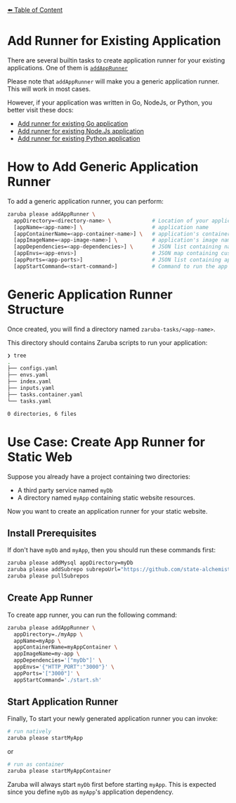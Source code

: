 [⬅️ Table of Content](../../README.md)

# Add Runner for Existing Application

There are several builtin tasks to create application runner for your existing applications. One of them is [`addAppRunner`](../../core-tasks/addAppRunner.md)

Please note that `addAppRunner` will make you a generic application runner. This will work in most cases.

However, if your application was written in Go, NodeJs, or Python, you better visit these docs:
* [Add runner for existing Go application](./go-application-runner.md)
* [Add runner for existing Node.Js application](./node-js-application-runner.md)
* [Add runner for existing Python application](./python-application-runner.md)


# How to Add Generic Application Runner

To add a generic application runner, you can perform:

```bash
zaruba please addAppRunner \
  appDirectory=<directory-name> \             # Location of your application. Must be provided
  [appName=<app-name>] \                      # application name
  [appContainerName=<app-container-name>] \   # application's container name
  [appImageName=<app-image-name>] \           # application's image name
  [appDependencies=<app-dependencies>] \      # JSON list containing names of other applications
  [appEnvs=<app-envs>]                        # JSON map containing custom environments
  [appPorts=<app-ports>]                      # JSON list containing application's ports
  [appStartCommand=<start-command>]           # Command to run the app
```


# Generic Application Runner Structure

Once created, you will find a directory named `zaruba-tasks/<app-name>`.

This directory should contains Zaruba scripts to run your application:

```bash
❯ tree
.
├── configs.yaml
├── envs.yaml
├── index.yaml
├── inputs.yaml
├── tasks.container.yaml
└── tasks.yaml

0 directories, 6 files
```

# Use Case: Create App Runner for Static Web

Suppose you already have a project containing two directories:

* A third party service named `myDb`
* A directory named `myApp` containing static website resources.

Now you want to create an application runner for your static website.

## Install Prerequisites

If don't have `myDb` and `myApp`, then you should run these commands first:

```bash
zaruba please addMysql appDirectory=myDb
zaruba please addSubrepo subrepoUrl="https://github.com/state-alchemists/fibonacci-clock" subrepoPrefix="myApp" 
zaruba please pullSubrepos
```

## Create App Runner

To create app runner, you can run the following command:

```bash
zaruba please addAppRunner \
  appDirectory=./myApp \
  appName=myApp \
  appContainerName=myAppContainer \
  appImageName=my-app \
  appDependencies='["myDb"]' \
  appEnvs='{"HTTP_PORT":"3000"}' \
  appPorts='["3000"]' \
  appStartCommand='./start.sh'
```


## Start Application Runner

Finally, To start your newly generated application runner you can invoke: 

```bash
# run natively
zaruba please startMyApp
```

or

```bash
# run as container
zaruba please startMyAppContainer
```

Zaruba will always start `myDb` first before starting `myApp`. This is expected since you define `myDb` as `myApp`'s application dependency.